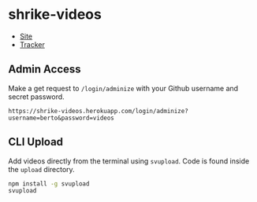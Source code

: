 # shrike-videos

- [Site](https://shrike-videos.firebaseapp.com/)
- [Tracker](https://trello.com/b/iCAmvRh9/shrike-videos)

## Admin Access

Make a get request to `/login/adminize` with your Github username and secret password.

`https://shrike-videos.herokuapp.com/login/adminize?username=berto&password=videos`

## CLI Upload

Add videos directly from the terminal using `svupload`. Code is found inside the `upload` directory.

```bash
npm install -g svupload
svupload
```
